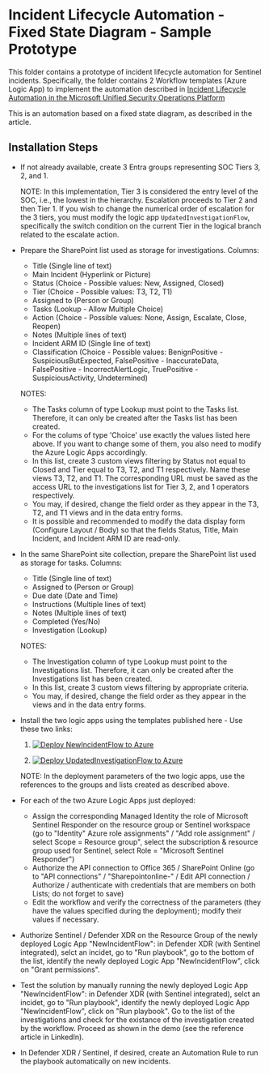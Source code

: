 # Incident Lifecycle Automation - Fixed State Diagram - Sample Prototype

This folder contains a prototype of incident lifecycle automation for Sentinel incidents. Specifically, the folder contains 2 Workflow templates (Azure Logic App) to implement the automation described in [Incident Lifecycle Automation in the Microsoft Unified Security Operations Platform](https://www.linkedin.com/pulse/incident-lifecycle-automation-microsoft-unified-stefano-pescosolido-yro9f/)

This is an automation based on a fixed state diagram, as described in the article.

## Installation Steps

* If not already available, create 3 Entra groups representing SOC Tiers 3, 2, and 1.

  NOTE: In this implementation, Tier 3 is considered the entry level of the SOC, i.e., the lowest in the hierarchy. Escalation proceeds to Tier 2 and then Tier 1. If you wish to change the numerical order of escalation for the 3 tiers, you must modify the logic app `UpdatedInvestigationFlow`, specifically the switch condition on the current Tier in the logical branch related to the escalate action.

* Prepare the SharePoint list used as storage for investigations. Columns:
  - Title (Single line of text)
  - Main Incident (Hyperlink or Picture)
  - Status (Choice - Possible values: New, Assigned, Closed)
  - Tier (Choice - Possible values: T3, T2, T1)
  - Assigned to (Person or Group)
  - Tasks (Lookup - Allow Multiple Choice)
  - Action (Choice - Possible values: None, Assign, Escalate, Close, Reopen)
  - Notes (Multiple lines of text)
  - Incident ARM ID (Single line of text)
  - Classification (Choice - Possible values: BenignPositive - SuspiciousButExpected, FalsePositive - InaccurateData, FalsePositive - IncorrectAlertLogic, TruePositive - SuspiciousActivity, Undetermined)

  NOTES:
  - The Tasks column of type Lookup must point to the Tasks list. Therefore, it can only be created after the Tasks list has been created.
  - For the colums of type 'Choice' use exactly the values listed here above. If you want to change some of them, you also need to modify the Azure Logic Apps accordingly. 
  - In this list, create 3 custom views filtering by Status not equal to Closed and Tier equal to T3, T2, and T1 respectively. Name these views T3, T2, and T1. The corresponding URL must be saved as the access URL to the investigations list for Tier 3, 2, and 1 operators respectively.
  - You may, if desired, change the field order as they appear in the T3, T2, and T1 views and in the data entry forms.
  - It is possible and recommended to modify the data display form (Configure Layout / Body) so that the fields Status, Title, Main Incident, and Incident ARM ID are read-only.

* In the same SharePoint site collection, prepare the SharePoint list used as storage for tasks. Columns:
  - Title (Single line of text)
  - Assigned to (Person or Group)
  - Due date (Date and Time)
  - Instructions (Multiple lines of text)
  - Notes (Multiple lines of text)
  - Completed (Yes/No)
  - Investigation (Lookup)

  NOTES:
  - The Investigation column of type Lookup must point to the Investigations list. Therefore, it can only be created after the Investigations list has been created.
  - In this list, create 3 custom views filtering by appropriate criteria.
  - You may, if desired, change the field order as they appear in the views and in the data entry forms.

* Install the two logic apps using the templates published here - Use these two links:

  1. [![Deploy NewIncidentFlow to Azure](https://aka.ms/deploytoazurebutton)](https://portal.azure.com/#create/Microsoft.Template/uri/https%3A%2F%2Fraw.githubusercontent.com%2Fstefanpems%2Fsentinel-utilities%2Frefs%2Fheads%2Fmain%2Fincident-lifecycle-automation%2Ffixed-state-diagram%2Fincident-lifecycle-NewIncidentFlow-azuredeploy.json)

  2. [![Deploy UpdatedInvestigationFlow to Azure](https://aka.ms/deploytoazurebutton)](https://portal.azure.com/#create/Microsoft.Template/uri/https%3A%2F%2Fraw.githubusercontent.com%2Fstefanpems%2Fsentinel-utilities%2Frefs%2Fheads%2Fmain%2Fincident-lifecycle-automation%2Ffixed-state-diagram%2Fincident-lifecycle-UpdatedInvestigationFlow-azuredeploy.json)

  NOTE: In the deployment parameters of the two logic apps, use the references to the groups and lists created as described above.

* For each of the two Azure Logic Apps just deployed:
  - Assign the corresponding Managed Identity the role of Microsoft Sentinel Responder on the resource group or Sentinel workspace (go to "Identity"  Azure role assignments" / "Add role assignment" / select Scope = Resource group", select the subscription & resource group used for Sentinel, select Role = "Microsoft Sentinel Responder") 
  - Authorize the API connection to Office 365 / SharePoint Online (go to "API connections" / "Sharepointonline-<logicappname>" / Edit API connection / Authorize / authenticate with credentials that are members on both Lists; do not forget to save)
  - Edit the workflow and verify the correctness of the parameters (they have the values specified during the deployment); modify their values if necessary.
 
* Authorize Sentinel / Defender XDR on the Resource Group of the newly deployed Logic App "NewIncidentFlow": in Defender XDR (with Sentinel integrated), selct an incidet, go to "Run playbook", go to the bottom of the list, identify the newly deployed Logic App "NewIncidentFlow", click on "Grant permissions".

* Test the solution by manually running the newly deployed Logic App "NewIncidentFlow": in Defender XDR (with Sentinel integrated), selct an incidet, go to "Run playbook",  identify the newly deployed Logic App "NewIncidentFlow", click on "Run playbook". Go to the list of the investigations and check for the existance of the investigation created by the workflow. Proceed as shown in the demo (see the reference article in LinkedIn). 

* In Defender XDR / Sentinel, if desired, create an Automation Rule to run the playbook automatically on new incidents.
